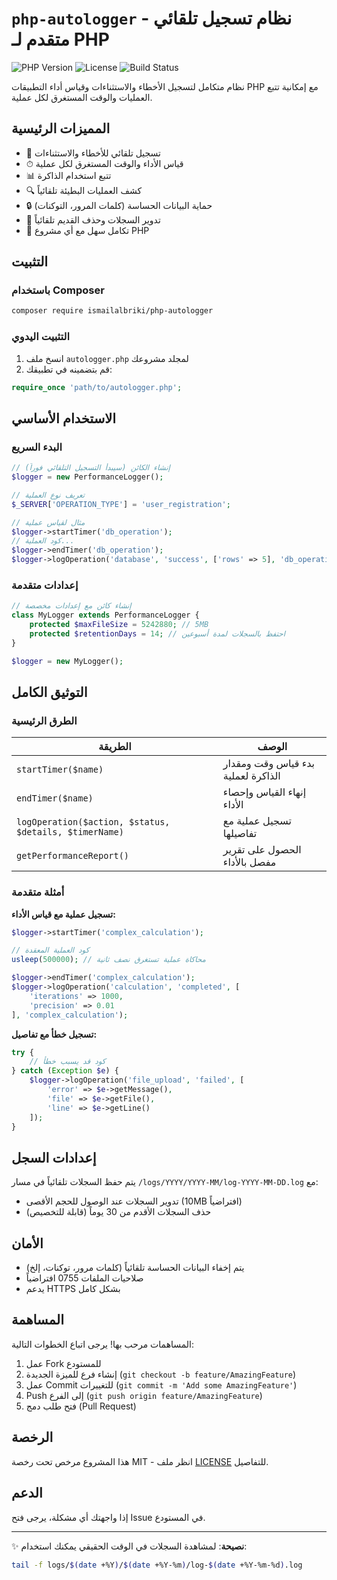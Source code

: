 # `php-autologger` - نظام تسجيل تلقائي متقدم لـ PHP

![PHP Version](https://img.shields.io/badge/PHP-7.4%2B-blue)
![License](https://img.shields.io/badge/license-MIT-green)
![Build Status](https://img.shields.io/badge/build-passing-brightgreen)

نظام متكامل لتسجيل الأخطاء والاستثناءات وقياس أداء التطبيقات PHP مع إمكانية تتبع العمليات والوقت المستغرق لكل عملية.

## المميزات الرئيسية

- 🚀 تسجيل تلقائي للأخطاء والاستثناءات
- ⏱ قياس الأداء والوقت المستغرق لكل عملية
- 📊 تتبع استخدام الذاكرة
- 🔍 كشف العمليات البطيئة تلقائياً
- 🔒 حماية البيانات الحساسة (كلمات المرور، التوكنات)
- 📂 تدوير السجلات وحذف القديم تلقائياً
- 📝 تكامل سهل مع أي مشروع PHP

## التثبيت

### باستخدام Composer

```bash
composer require ismailalbriki/php-autologger
```

### التثبيت اليدوي

1. انسخ ملف `autologger.php` لمجلد مشروعك
2. قم بتضمينه في تطبيقك:

```php
require_once 'path/to/autologger.php';
```

## الاستخدام الأساسي

### البدء السريع

```php
// إنشاء الكائن (سيبدأ التسجيل التلقائي فوراً)
$logger = new PerformanceLogger();

// تعريف نوع العملية
$_SERVER['OPERATION_TYPE'] = 'user_registration';

// مثال لقياس عملية
$logger->startTimer('db_operation');
// كود العملية...
$logger->endTimer('db_operation');
$logger->logOperation('database', 'success', ['rows' => 5], 'db_operation');
```

### إعدادات متقدمة

```php
// إنشاء كائن مع إعدادات مخصصة
class MyLogger extends PerformanceLogger {
    protected $maxFileSize = 5242880; // 5MB
    protected $retentionDays = 14; // احتفظ بالسجلات لمدة أسبوعين
}

$logger = new MyLogger();
```

## التوثيق الكامل

### الطرق الرئيسية

| الطريقة | الوصف |
|---------|-------|
| `startTimer($name)` | بدء قياس وقت ومقدار الذاكرة لعملية |
| `endTimer($name)` | إنهاء القياس وإحصاء الأداء |
| `logOperation($action, $status, $details, $timerName)` | تسجيل عملية مع تفاصيلها |
| `getPerformanceReport()` | الحصول على تقرير مفصل بالأداء |

### أمثلة متقدمة

**تسجيل عملية مع قياس الأداء:**

```php
$logger->startTimer('complex_calculation');

// كود العملية المعقدة
usleep(500000); // محاكاة عملية تستغرق نصف ثانية

$logger->endTimer('complex_calculation');
$logger->logOperation('calculation', 'completed', [
    'iterations' => 1000,
    'precision' => 0.01
], 'complex_calculation');
```

**تسجيل خطأ مع تفاصيل:**

```php
try {
    // كود قد يسبب خطأ
} catch (Exception $e) {
    $logger->logOperation('file_upload', 'failed', [
        'error' => $e->getMessage(),
        'file' => $e->getFile(),
        'line' => $e->getLine()
    ]);
}
```

## إعدادات السجل

يتم حفظ السجلات تلقائياً في مسار `/logs/YYYY/YYYY-MM/log-YYYY-MM-DD.log` مع:

- تدوير السجلات عند الوصول للحجم الأقصى (10MB افتراضياً)
- حذف السجلات الأقدم من 30 يوماً (قابلة للتخصيص)

## الأمان

- يتم إخفاء البيانات الحساسة تلقائياً (كلمات مرور، توكنات، إلخ)
- صلاحيات الملفات 0755 افتراضياً
- يدعم HTTPS بشكل كامل

## المساهمة

المساهمات مرحب بها! يرجى اتباع الخطوات التالية:

1. عمل Fork للمستودع
2. إنشاء فرع للميزة الجديدة (`git checkout -b feature/AmazingFeature`)
3. عمل Commit للتغييرات (`git commit -m 'Add some AmazingFeature'`)
4. Push إلى الفرع (`git push origin feature/AmazingFeature`)
5. فتح طلب دمج (Pull Request)

## الرخصة

هذا المشروع مرخص تحت رخصة MIT - انظر ملف [LICENSE](LICENSE) للتفاصيل.

## الدعم

إذا واجهتك أي مشكلة، يرجى فتح Issue في المستودع.

---

✨ **نصيحة**: لمشاهدة السجلات في الوقت الحقيقي يمكنك استخدام:
```bash
tail -f logs/$(date +%Y)/$(date +%Y-%m)/log-$(date +%Y-%m-%d).log
```
